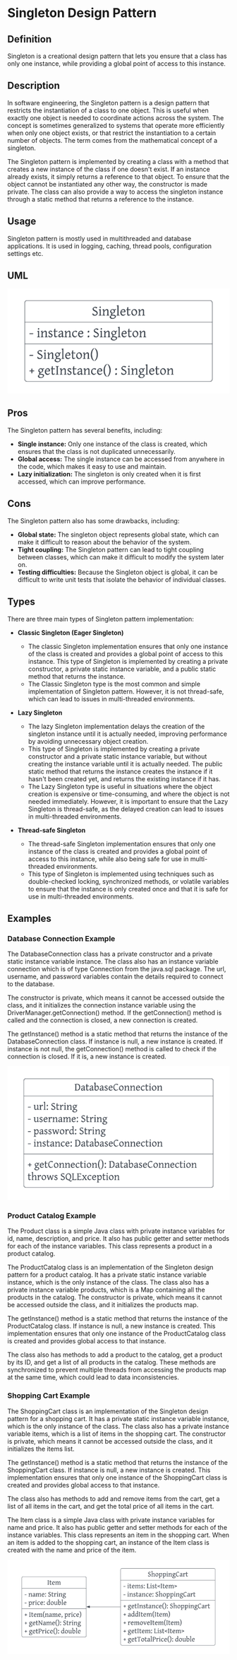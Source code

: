 # Singleton Design Pattern

## Definition

Singleton is a creational design pattern that lets you ensure that a class has only one instance, while providing a global point of access to this instance.

## Description

In software engineering, the Singleton pattern is a design pattern that restricts the instantiation of a class to one object. This is useful when exactly one object is needed to coordinate actions across the system. The concept is sometimes generalized to systems that operate more efficiently when only one object exists, or that restrict the instantiation to a certain number of objects. The term comes from the mathematical concept of a singleton.

The Singleton pattern is implemented by creating a class with a method that creates a new instance of the class if one doesn't exist. If an instance already exists, it simply returns a reference to that object. To ensure that the object cannot be instantiated any other way, the constructor is made private. The class can also provide a way to access the singleton instance through a static method that returns a reference to the instance.

## Usage

Singleton pattern is mostly used in multithreaded and database applications. It is used in logging, caching, thread pools, configuration settings etc.

## UML

![alt text](https://github.com/karimtismail/Design-Pattern/blob/main/src/main/java/org/patterns/creational/singleton/uml.png)

## Pros

The Singleton pattern has several benefits, including:
- **Single instance:** Only one instance of the class is created, which ensures that the class is not duplicated unnecessarily.
- **Global access:** The single instance can be accessed from anywhere in the code, which makes it easy to use and maintain.
- **Lazy initialization:** The singleton is only created when it is first accessed, which can improve performance.

## Cons

The Singleton pattern also has some drawbacks, including:
- **Global state:** The singleton object represents global state, which can make it difficult to reason about the behavior of the system.
- **Tight coupling:** The Singleton pattern can lead to tight coupling between classes, which can make it difficult to modify the system later on.
- **Testing difficulties:** Because the Singleton object is global, it can be difficult to write unit tests that isolate the behavior of individual classes.

## Types

There are three main types of Singleton pattern implementation:

- **Classic Singleton (Eager Singleton)** 
    - The classic Singleton implementation ensures that only one instance of the class is created and provides a global point of access to this instance. This type of Singleton is implemented by creating a private constructor, a private static instance variable, and a public static method that returns the instance. 
    - The Classic Singleton type is the most common and simple implementation of Singleton pattern. However, it is not thread-safe, which can lead to issues in multi-threaded environments.

- **Lazy Singleton**
    - The lazy Singleton implementation delays the creation of the singleton instance until it is actually needed, improving performance by avoiding unnecessary object creation.
    - This type of Singleton is implemented by creating a private constructor and a private static instance variable, but without creating the instance variable until it is actually needed. The public static method that returns the instance creates the instance if it hasn't been created yet, and returns the existing instance if it has.
    - The Lazy Singleton type is useful in situations where the object creation is expensive or time-consuming, and where the object is not needed immediately. However, it is important to ensure that the Lazy Singleton is thread-safe, as the delayed creation can lead to issues in multi-threaded environments.

- **Thread-safe Singleton** 
    - The thread-safe Singleton implementation ensures that only one instance of the class is created and provides a global point of access to this instance, while also being safe for use in multi-threaded environments.
    - This type of Singleton is implemented using techniques such as double-checked locking, synchronized methods, or volatile variables to ensure that the instance is only created once and that it is safe for use in multi-threaded environments.

## Examples

### Database Connection Example

The DatabaseConnection class has a private constructor and a private static instance variable instance. The class also has an instance variable connection which is of type Connection from the java.sql package. The url, username, and password variables contain the details required to connect to the database.

The constructor is private, which means it cannot be accessed outside the class, and it initializes the connection instance variable using the DriverManager.getConnection() method. If the getConnection() method is called and the connection is closed, a new connection is created.

The getInstance() method is a static method that returns the instance of the DatabaseConnection class. If instance is null, a new instance is created. If instance is not null, the getConnection() method is called to check if the connection is closed. If it is, a new instance is created.

![alt text](https://github.com/karimtismail/Design-Pattern/blob/main/src/main/java/org/patterns/creational/singleton/databaseConnectionExample/uml.png)

### Product Catalog Example

The Product class is a simple Java class with private instance variables for id, name, description, and price. It also has public getter and setter methods for each of the instance variables. This class represents a product in a product catalog.

The ProductCatalog class is an implementation of the Singleton design pattern for a product catalog. It has a private static instance variable instance, which is the only instance of the class. The class also has a private instance variable products, which is a Map containing all the products in the catalog. The constructor is private, which means it cannot be accessed outside the class, and it initializes the products map.

The getInstance() method is a static method that returns the instance of the ProductCatalog class. If instance is null, a new instance is created. This implementation ensures that only one instance of the ProductCatalog class is created and provides global access to that instance.

The class also has methods to add a product to the catalog, get a product by its ID, and get a list of all products in the catalog. These methods are synchronized to prevent multiple threads from accessing the products map at the same time, which could lead to data inconsistencies.

### Shopping Cart Example

The ShoppingCart class is an implementation of the Singleton design pattern for a shopping cart. It has a private static instance variable instance, which is the only instance of the class. The class also has a private instance variable items, which is a list of items in the shopping cart. The constructor is private, which means it cannot be accessed outside the class, and it initializes the items list.

The getInstance() method is a static method that returns the instance of the ShoppingCart class. If instance is null, a new instance is created. This implementation ensures that only one instance of the ShoppingCart class is created and provides global access to that instance.

The class also has methods to add and remove items from the cart, get a list of all items in the cart, and get the total price of all items in the cart.

The Item class is a simple Java class with private instance variables for name and price. It also has public getter and setter methods for each of the instance variables. This class represents an item in the shopping cart. When an item is added to the shopping cart, an instance of the Item class is created with the name and price of the item.

![alt text](https://github.com/karimtismail/Design-Pattern/blob/main/src/main/java/org/patterns/creational/singleton/shoppingCartExample/uml.png)
